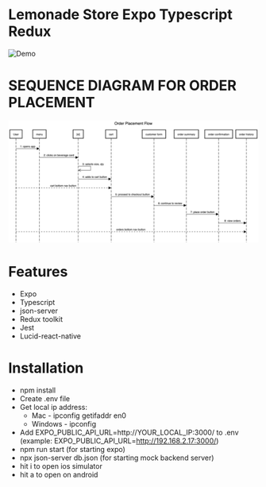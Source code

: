 # Lemonade Store Expo Typescript Redux

![Demo](https://github.com/sudheersuri/lemonade-store-expo-ts/blob/main/demo.gif)

# SEQUENCE DIAGRAM FOR ORDER PLACEMENT

![ORDER PLACEMENT FLOW](https://github.com/sudheersuri/lemonade-store-expo-ts/blob/main/order-placement-flow.png)

# Features
- Expo
- Typescript
- json-server
- Redux toolkit
- Jest
- Lucid-react-native

# Installation 
- npm install
- Create .env file
- Get local ip address: 
    - Mac - ipconfig getifaddr en0
    - Windows - ipconfig 
- Add EXPO_PUBLIC_API_URL=http://YOUR_LOCAL_IP:3000/ to .env (example: EXPO_PUBLIC_API_URL=http://192.168.2.17:3000/)
- npm run start (for starting expo)
- npx json-server db.json (for starting mock backend server)
- hit i to open ios simulator 
- hit a to open on android
